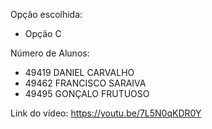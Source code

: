 Opção escolhida: 
  - Opção C

Número de Alunos:
  - 49419 DANIEL CARVALHO
  - 49462 FRANCISCO SARAIVA
  - 49495 GONÇALO FRUTUOSO

Link do vídeo: https://youtu.be/7L5N0qKDR0Y
